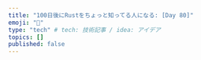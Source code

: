 ```yaml
---
title: "100日後にRustをちょっと知ってる人になる: [Day 80]"
emoji: "🦀"
type: "tech" # tech: 技術記事 / idea: アイデア
topics: []
published: false
---
```

